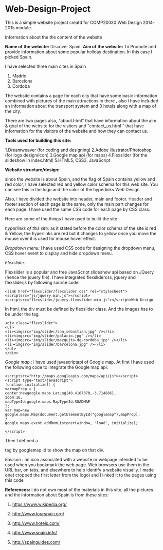 # Web-Design-Project

This is a simple website project creatd for COMP20030 Web Design 2014-2015 module. 

Information about the the content of the website 

**Name of the website:**  Discover Spain.
**Aim of the website:** To Promote and provide information about some popular holiday
destination. In this case I picked Spain.



I have selected three main cites in Spain
1. Madrid
2. Barcelona
3. Cordoba


The website contains a page for each city that have some basic information combined with
pictures of the main attractions in there , also I have included an information about the
transport system and 3 hotels along with a map of the city.


There are two pages also, "about.html" that have information about the aim & goal of the
website for the visitors and "contact_us.html " that have information for the visitors of the
website and how they can contact us.


**Tools used for building this site:**

1.Dreamweaver (for coding and designing)
2.Adobe illustrator/Photoshop (for logo design/icon)
3.Google map api (for maps)
4.Flexslider (for the slideshow in index.html)
5.HTML5, CSS3, JavaScript

**Website structure/design:**

since the website is about Spain, and the flag of Spain contains yellow and red color, I
have selected red and yellow color schema for this web site. You can see this in the logo
and the color of the hyperlinks.Web Design

Also, I have divided the website into header, main and footer. Header and footer section
of each page is the same, only the main part changes for each page. I have used the
same CSS code for each page by CSS class.

Here are some of the things I have used to build the site :

*hyperlinks of this site:*
as it stated before the color schema of the site is red & Yellow, the hyperlinks are red
but it changes to yellow once you move the mouse over it is used for mouse hover effect.

*Dropdown menu:*
I have used CSS code for designing the dropdown menu, CSS hover event to display and hide
dropdown menu.

*Flexslider:*

Flexslider is a popular and free JavaScript slideshow api based on JQuery (hence the jquery file).
I have integrated flexslidercss, jquery and flexsliderjs by following source code:

    <link href="flexslider/flexslider.css" rel="stylesheet">
    <scriptsrc="js/jquery.min.js"></script>
    <scriptsrc="flexslider/jquery.flexslider-min.js"></script>Web Design

In html, the div must be defined by flexslider class. And the images has to be under the tag.

    <div class="flexslider">
    <ul>
    <li><imgsrc="img/slider/san_sebastian.jpg" /></li>
    <li><imgsrc="img/slider/palacio.jpg" /></li>
    <li><imgsrc="img/slider/mezquita-de-cordoba.jpg" /></li>
    <li><imgsrc="img/slider/barcelona.jpg" /></li>
    </ul>
    </div>
    
   *Google map :*
I have used javascriptapi of Google map. At first I have used the following code to integrate the Google map api:

    <scriptsrc="http://maps.googleapis.com/maps/api/js"></script>
    <script type="text/javascript">
    function initialize() {
    varmapProp = {
    center:newgoogle.maps.LatLng(40.4167379,-3.714886),
    zoom:16,
    mapTypeId:google.maps.MapTypeId.ROADMAP
    };
    var map=new google.maps.Map(document.getElementById("googlemap"),mapProp);
    }
    google.maps.event.addDomListener(window, 'load', initialize);
    
    </script>

Then I defined a <div> tag by googlemap id to show the map on that div.

*Favicon :*
an icon associated with a website or webpage intended to be used when you bookmark the
web page. Web browsers use them in the URL bar, on tabs, and elsewhere to help identify a
website visually.
I made one( cropped the first letter from the logo) and I linked it to the pages using this code
<link rel="icon" href="img/icon.png">


**References:**
I do not own most of the materials in this site, all the pictures and the information about Spain
is from these sites:

1. https://www.wikipedia.org/

2. http://www.tourspain.org/

3. http://www.hotels.com/

4. http://www.spain.info/

5. http://spainguides.com/
